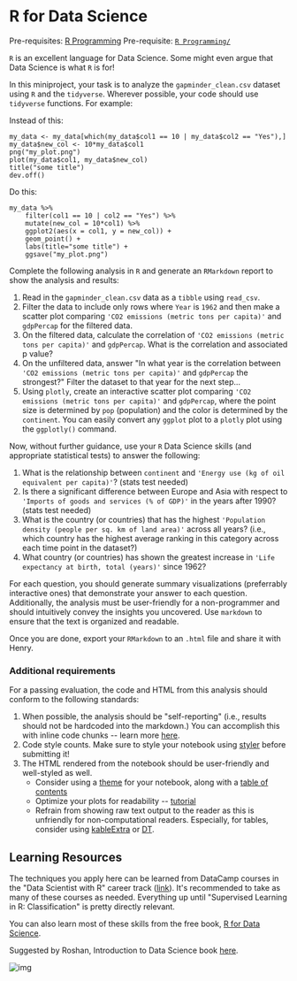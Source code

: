 # R for Data Science

Pre-requisites: [R Programming](https://github.com/Bioinformatics-Research-Network/training-requirements/tree/main/R%20Programming)
Pre-requisite: [`R Programming/`](https://github.com/Bioinformatics-Research-Network/training-requirements/tree/main/R%20Programming)

`R` is an excellent language for Data Science. Some might even argue that Data Science is what `R` is for! 

In this miniproject, your task is to analyze the `gapminder_clean.csv` dataset using `R` and the `tidyverse`. Wherever possible, your code should use `tidyverse` functions. For example:

Instead of this:
```
my_data <- my_data[which(my_data$col1 == 10 | my_data$col2 == "Yes"),]
my_data$new_col <- 10*my_data$col1
png("my_plot.png")
plot(my_data$col1, my_data$new_col)
title("some title")
dev.off()
```
Do this:
```
my_data %>%
    filter(col1 == 10 | col2 == "Yes") %>%
    mutate(new_col = 10*col1) %>%
    ggplot2(aes(x = col1, y = new_col)) +
    geom_point() +
    labs(title="some title") +
    ggsave("my_plot.png")
```

Complete the following analysis in `R` and generate an `RMarkdown` report to show the analysis and results:

1. Read in the `gapminder_clean.csv` data as a `tibble` using `read_csv`.
2. Filter the data to include only rows where `Year` is `1962` and then make a scatter plot comparing `'CO2 emissions (metric tons per capita)'` and `gdpPercap` for the filtered data. 
3. On the filtered data, calculate the correlation of `'CO2 emissions (metric tons per capita)'` and `gdpPercap`. What is the correlation and associated p value?
4. On the unfiltered data, answer "In what year is the correlation between `'CO2 emissions (metric tons per capita)'` and `gdpPercap` the strongest?" Filter the dataset to that year for the next step...
5. Using `plotly`, create an interactive scatter plot comparing `'CO2 emissions (metric tons per capita)'` and `gdpPercap`, where the point size is determined by `pop` (population) and the color is determined by the `continent`. You can easily convert any `ggplot` plot to a `plotly` plot using the `ggplotly()` command.

Now, without further guidance, use your `R` Data Science skills (and appropriate statistical tests) to answer the following:

1. What is the relationship between `continent` and `'Energy use (kg of oil equivalent per capita)'`? (stats test needed)
2. Is there a significant difference between Europe and Asia with respect to `'Imports of goods and services (% of GDP)'` in the years after 1990? (stats test needed)
3. What is the country (or countries) that has the highest `'Population density (people per sq. km of land area)'` across all years? (i.e., which country has the highest average ranking in this category across each time point in the dataset?)
4. What country (or countries) has shown the greatest increase in `'Life expectancy at birth, total (years)'` since 1962? 

For each question, you should generate summary visualizations (preferrably interactive ones) that demonstrate your answer to each question. Additionally, the analysis must be user-friendly for a non-programmer and should intuitively convey the insights you uncovered. Use `markdown` to ensure that the text is organized and readable. 

Once you are done, export your `RMarkdown` to an `.html` file and share it with Henry.

### Additional requirements

For a passing evaluation, the code and HTML from this analysis should conform to the following standards:

1. When possible, the analysis should be "self-reporting" (i.e., results should not be hardcoded into the markdown.) You can accomplish this with inline code chunks -- learn more [here](https://rmarkdown.rstudio.com/lesson-4.html).
2. Code style counts. Make sure to style your notebook using [styler](https://www.tidyverse.org/blog/2017/12/styler-1.0.0/) before submitting it!
3. The HTML rendered from the notebook should be user-friendly and well-styled as well.
    - Consider using a [theme](https://bookdown.org/yihui/rmarkdown/html-document.html#appearance-and-style) for your notebook, along with a [table of contents](https://bookdown.org/yihui/rmarkdown/html-document.html#table-of-contents)
    - Optimize your plots for readability -- [tutorial](https://cedricscherer.netlify.app/2019/08/05/a-ggplot2-tutorial-for-beautiful-plotting-in-r/)
    - Refrain from showing raw text output to the reader as this is unfriendly for non-computational readers. Especially, for tables, consider using [kableExtra](https://cran.r-project.org/web/packages/kableExtra/vignettes/awesome_table_in_html.html) or [DT](https://rstudio.github.io/DT/).

## Learning Resources

The techniques you apply here can be learned from DataCamp courses in the "Data Scientist with R" career track ([link](https://learn.datacamp.com/career-tracks/data-scientist-with-r)). It's recommended to take as many of these courses as needed. Everything up until "Supervised Learning in R: Classification" is pretty directly relevant.

You can also learn most of these skills from the free book, [R for Data Science](https://r4ds.had.co.nz/).

Suggested by Roshan, Introduction to Data Science book [here](https://rafalab.github.io/dsbook/models.html).

![img](https://cdn.scribbr.com/wp-content/uploads//2020/01/flowchart-for-choosing-a-statistical-test.png)
